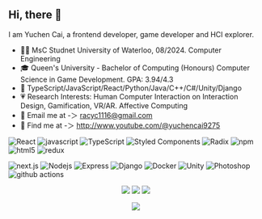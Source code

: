 ## Hi, there 👋
I am Yuchen Cai, a frontend developer, game developer and HCI explorer.

- 👩‍🎓 MsC Studnet University of Waterloo, 08/2024. Computer Engineering
- 🎓 Queen's University - Bachelor of Computing (Honours) Computer Science in Game Development. GPA: 3.94/4.3
- 🦾 TypeScript/JavaScript/React/Python/Java/C++/C#/Unity/Django
- 💗 Research Interests: Human Computer Interaction on Interaction Design, Gamification, VR/AR. Affective Computing
- 📨 Email me at -＞ racyc1116@gmail.com
- 👣 Find me at -＞ http://www.youtube.com/@yuchencai9275

<p>
<img alt="React" src="https://img.shields.io/badge/-React-45b8d8?style=flat-square&logo=react&logoColor=white" /> <img alt="javascript" src="https://img.shields.io/badge/-JavaScript-F7DF1E?style=flat-square&logo=javascript&logoColor=black" /> <img alt="TypeScript" src="https://img.shields.io/badge/-TypeScript-007ACC?style=flat-square&logo=typescript&logoColor=white" /> <img alt="Styled Components" src="https://img.shields.io/badge/-Styled_Components-db7092?style=flat-square&logo=styled-components&logoColor=white" /> <img alt="Radix" src="https://img.shields.io/badge/-Radix-4285F4?style=flat-square&logo=radix&logoColor=white" /> <img alt="npm" src="https://img.shields.io/badge/-NPM-CB3837?style=flat-square&logo=npm&logoColor=white" /> <img alt="html5" src="https://img.shields.io/badge/-HTML5-E34F26?style=flat-square&logo=html5&logoColor=white" /> <img alt="redux" src="https://img.shields.io/badge/-Redux-764ABC?style=flat-square&logo=redux&logoColor=white" /> 

<img alt="next.js" src="https://img.shields.io/badge/-Next.js-000000?style=flat-square&logo=next.js&logoColor=white" /> <img alt="Nodejs" src="https://img.shields.io/badge/-Nodejs-43853d?style=flat-square&logo=Node.js&logoColor=white" /> <img alt="Express" src="https://img.shields.io/badge/-Express-000000?style=flat-square&logo=express&logoColor=white" /> <img alt="Django" src="https://img.shields.io/badge/-Django-092E20?style=flat-square&logo=django&logoColor=white" /> <img alt="Docker" src="https://img.shields.io/badge/-Docker-2496ED?style=flat-square&logo=docker&logoColor=white" /> <img alt="Unity" src="https://img.shields.io/badge/-Unity-000000?style=flat-square&logo=unity&logoColor=white" /> <img alt="Photoshop" src="https://img.shields.io/badge/-Photoshop-31A8FF?style=flat-square&logo=adobe-photoshop&logoColor=white" /> <img alt="github actions" src="https://img.shields.io/badge/-Github_Actions-2088FF?style=flat-square&logo=github-actions&logoColor=white" />
</p>

<p align = "center">
  <img src = "https://streak-stats.demolab.com?user=rayallll&theme=date-night&hide_border=true&border_radius=50&card_width=800&background=FFFFFF00">
  <img src="https://github-readme-stats.vercel.app/api?username=rayallll&show_icons=true&theme=dracula&border_radius=20" />
  <img src="https://github-readme-stats.vercel.app/api/top-langs/?username=rayallll&layout=compact&line_height=20&theme=dracula&border_radius=20" /
</p>

<br />
<p align = "center">
  <img src = "https://github-readme-activity-graph.vercel.app/graph?username=LucyLing24&theme=cotton-candy&radius=64">
</p>


